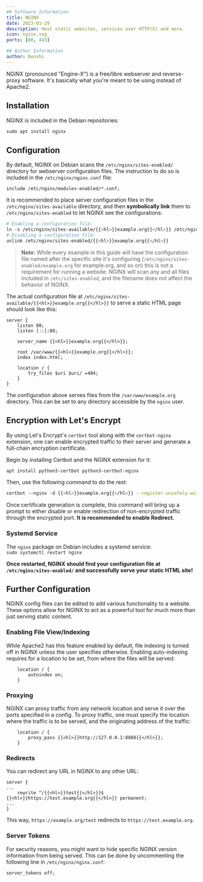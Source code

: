 ```yaml
---
## Software Information
title: NGINX
date: 2023-01-29
description: Host static websites, services over HTTP(S) and more.
icon: nginx.svg
ports: [80, 443]

## Author Information
author: Denshi
---
```


NGINX (pronounced "Engine-X") is a free/libre webserver and reverse-proxy software. It's basically what you're meant to be using instead of Apache2.

## Installation

NGINX is included in the Debian repositories:
```sh
sudo apt install nginx
```

## Configuration
By default, NGINX on Debian scans the `/etc/nginx/sites-enabled/` directory for webserver configuration files. The instruction to do so is included in the `/etc/nginx/nginx.conf` file:
```nginx
include /etc/nginx/modules-enabled/*.conf;
```

It is recommended to place server configuration files in the `/etc/nginx/sites-available` directory, and then **symbolically link** them to `/etc/nginx/sites-enabled` to let NGINX see the configurations:

```sh
# Enabling a configuration file:
ln -s /etc/nginx/sites-available/{{<hl>}}example.org{{</hl>}} /etc/nginx/sites-enabled/
# Disabling a configuration file:
unlink /etc/nginx/sites-enabled/{{<hl>}}example.org{{</hl>}}
```

> **Note:** While every example in this guide will have the configuration file named after the specific site it's configuring (`/etc/nginx/sites-enabled/example.org` for example.org, and so on) this is not a requirement for running a website. NGINX will scan any and all files included in `/etc/sites-enabled`, and the filename does not affect the behavior of NGINX.

The actual configuration file at `/etc/nginx/sites-available/{{<hl>}}example.org{{</hl>}}` to serve a static HTML page should look like this:

```nginx
server {
    listen 80;
    listen [::]:80;
    
    server_name {{<hl>}}example.org{{</hl>}};

    root /var/www/{{<hl>}}example.org{{</hl>}};
    index index.html;
    
    location / {
        try_files $uri $uri/ =404;
    }
}
```

The configuration above serves files from the `/var/www/example.org` directory. This can be set to any directory accessible by the `nginx` user.

## Encryption with Let's Encrypt
By using Let's Encrypt's `certbot` tool along with the `certbot-nginx` extension, one can enable encrypted traffic to their server and generate a full-chain encryption certificate.

Begin by installing Certbot and the NGINX extension for it:
```sh
apt install python3-certbot python3-certbot-nginx
```

Then, use the following command to do the rest:
```sh
certbot --nginx -d {{<hl>}}example.org{{</hl>}} --register-unsafely-without-email
```

Once certificate generation is complete, this command will bring up a prompt to either disable or enable redirection of non-encrypted traffic through the encrypted port. 
**It is recommended to enable Redirect.**

### Systemd Service
The `nginx` package on Debian includes a systemd service:
`sudo systemctl restart nginx`

**Once restarted, NGINX should find your configuration file at `/etc/nginx/sites-enabled/` and successfully serve your static HTML site!**

## Further Configuration
NGINX config files can be edited to add various functionality to a website. 
These options allow for NGINX to act as a powerful tool for much more than just serving static content.

### Enabling File View/Indexing
While Apache2 has this feature enabled by default, file indexing is turned off in NGINX unless the user specifies otherwise. Enabling auto-indexing requires for a location to be set, from where the files will be served:

```nginx
    location / {
        autoindex on;
    }
```
### Proxying
NGINX can proxy traffic from any network location and serve it over the ports specified in a config. To proxy traffic, one must specify the location where the traffic is to be served, and the originating address of the traffic:
```nginx
    location / {
        proxy_pass {{<hl>}}http://127.0.0.1:8008{{</hl>}};
    }
```

### Redirects
You can redirect any URL in NGINX to any other URL:
```nginx
server {
...
    rewrite ^/{{<hl>}}test{{</hl>}}$ {{<hl>}}https://test.example.org{{</hl>}} permanent;
...
}
```
This way, `https://example.org/test` redirects to `https://test.example.org`.

### Server Tokens
For security reasons, you might want to hide specific NGINX version information from being served. This can be done by uncommenting the following line in `/etc/nginx/nginx.conf`:
```nginx
server_tokens off;
```
